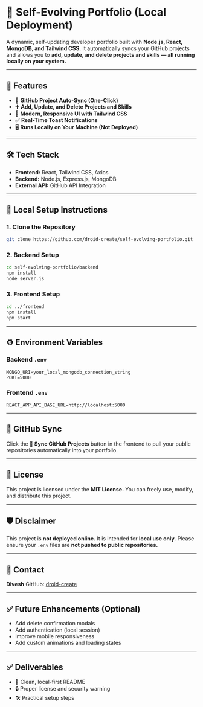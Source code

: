 # 🚀 Self-Evolving Portfolio (Local Deployment)

A dynamic, self-updating developer portfolio built with **Node.js, React, MongoDB, and Tailwind CSS.**
It automatically syncs your GitHub projects and allows you to **add, update, and delete projects and skills — all running locally on your system.**

---

## 🌟 Features

* 🔄 **GitHub Project Auto-Sync (One-Click)**
* ➕ **Add, Update, and Delete Projects and Skills**
* 🎨 **Modern, Responsive UI with Tailwind CSS**
* ✅ **Real-Time Toast Notifications**
* 🖥️ **Runs Locally on Your Machine (Not Deployed)**

---

## 🛠️ Tech Stack

* **Frontend:** React, Tailwind CSS, Axios
* **Backend:** Node.js, Express.js, MongoDB
* **External API:** GitHub API Integration

---

## 📂 Local Setup Instructions

### 1. Clone the Repository

```bash
git clone https://github.com/droid-create/self-evolving-portfolio.git
```

### 2. Backend Setup

```bash
cd self-evolving-portfolio/backend
npm install
node server.js
```

### 3. Frontend Setup

```bash
cd ../frontend
npm install
npm start
```

---

## ⚙️ Environment Variables

### Backend `.env`

```env
MONGO_URI=your_local_mongodb_connection_string
PORT=5000
```

### Frontend `.env`

```env
REACT_APP_API_BASE_URL=http://localhost:5000
```

---

## 🚀 GitHub Sync

Click the **🔄 Sync GitHub Projects** button in the frontend to pull your public repositories automatically into your portfolio.

---

## 📎 License

This project is licensed under the **MIT License.**
You can freely use, modify, and distribute this project.

---

## 🛡️ Disclaimer

This project is **not deployed online.**
It is intended for **local use only.**
Please ensure your `.env` files are **not pushed to public repositories.**

---

## 📧 Contact

**Divesh**
GitHub: [droid-create](https://github.com/droid-create)

---

## ✅ Future Enhancements (Optional)

* Add delete confirmation modals
* Add authentication (local session)
* Improve mobile responsiveness
* Add custom animations and loading states

---

## ✅ Deliverables

* 📄 Clean, local-first README
* 🔒 Proper license and security warning
* 🛠️ Practical setup steps
